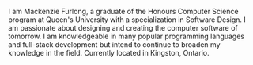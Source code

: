 I am Mackenzie Furlong, a graduate of the Honours Computer Science program at Queen's University 
with a specialization in Software Design. I am passionate about designing and creating the computer
software of tomorrow. I am knowledgeable in many popular programming languages and full-stack 
development but intend to continue to broaden my knowledge in the field. Currently located in Kingston, Ontario.

